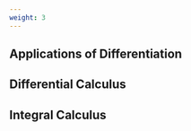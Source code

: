 ```yaml
---
weight: 3
---
```


## Applications of Differentiation

## Differential Calculus

## Integral Calculus